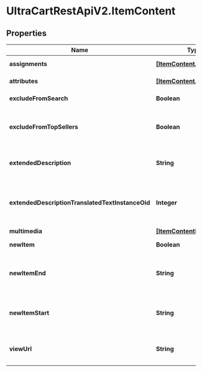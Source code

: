 # UltraCartRestApiV2.ItemContent

## Properties
Name | Type | Description | Notes
------------ | ------------- | ------------- | -------------
**assignments** | [**[ItemContentAssignment]**](ItemContentAssignment.md) | StoreFront assignments | [optional] 
**attributes** | [**[ItemContentAttribute]**](ItemContentAttribute.md) | StoreFront attributes | [optional] 
**excludeFromSearch** | **Boolean** | Exclude from search | [optional] 
**excludeFromTopSellers** | **Boolean** | Exclude from the top sellers list in the StoreFront | [optional] 
**extendedDescription** | **String** | Extended description (max 2000 characters) | [optional] 
**extendedDescriptionTranslatedTextInstanceOid** | **Integer** | Extneded description text translation instance identifier | [optional] 
**multimedia** | [**[ItemContentMultimedia]**](ItemContentMultimedia.md) | Multimedia | [optional] 
**newItem** | **Boolean** | True if the item is new | [optional] 
**newItemEnd** | **String** | The date the item should no longer be considered new | [optional] 
**newItemStart** | **String** | The date the item should start being considered new | [optional] 
**viewUrl** | **String** | Legacy view URL (not used by StoreFronts) | [optional] 


